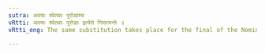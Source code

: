 ```yaml
---
sutra: अवयाः श्वेतवाः पुरोडाश्च
vRtti: अवयाः श्वेतवाः पुरोडाः इत्येते निपात्यन्ते ॥
vRtti_eng: The same substitution takes place for the final of the Nominatives of अवयाः, श्वेतवाः and पुरोडाः ॥

---
```

